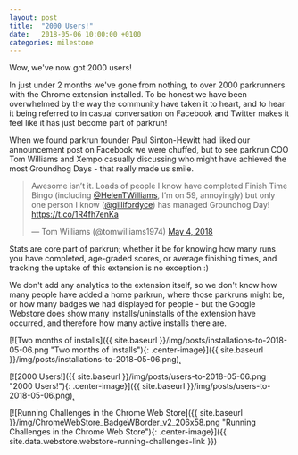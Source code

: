 ```yaml
---
layout: post
title:  "2000 Users!"
date:   2018-05-06 10:00:00 +0100
categories: milestone
---
```

Wow, we've now got 2000 users!

In just under 2 months we've gone from nothing, to over 2000 parkrunners with
the Chrome extension installed. To be honest we have been overwhelmed by the
way the community have taken it to heart, and to hear it being referred to in
casual conversation on Facebook and Twitter makes it feel like it has just
become part of parkrun!

When we found parkrun founder Paul Sinton-Hewitt had liked our announcement post
on Facebook we were chuffed, but to see parkrun COO Tom Williams and Xempo
casually discussing who might have achieved the most Groundhog Days - that
really made us smile.

<blockquote class="twitter-tweet" data-lang="en"><p lang="en" dir="ltr">Awesome isn’t it. Loads of people I know have completed Finish Time Bingo (including <a href="https://twitter.com/HelenTWilliams?ref_src=twsrc%5Etfw">@HelenTWilliams</a>, I’m on 59, annoyingly) but only one person I know (<a href="https://twitter.com/gillifordyce?ref_src=twsrc%5Etfw">@gillifordyce</a>) has managed Groundhog Day! <a href="https://t.co/1R4fh7enKa">https://t.co/1R4fh7enKa</a></p>&mdash; Tom Williams (@tomwilliams1974) <a href="https://twitter.com/tomwilliams1974/status/992446687506522112?ref_src=twsrc%5Etfw">May 4, 2018</a></blockquote>
<script async src="https://platform.twitter.com/widgets.js" charset="utf-8"></script>

Stats are core part of parkrun; whether it be for knowing how many runs you have
completed, age-graded scores, or average finishing times, and tracking the uptake
of this extension is no exception :)

We don't add any analytics to the extension itself, so we don't know how many people
have added a home parkrun, where those parkruns might be, or how many badges we
had displayed for people - but the Google Webstore does show many installs/uninstalls
of the extension have occurred, and therefore how many active installs there are.

[![Two months of installs]({{ site.baseurl }}/img/posts/installations-to-2018-05-06.png "Two months of installs"){: .center-image}]({{ site.baseurl }}/img/posts/installations-to-2018-05-06.png)̨

[![2000 Users!]({{ site.baseurl }}/img/posts/users-to-2018-05-06.png "2000 Users!"){: .center-image}]({{ site.baseurl }}/img/posts/users-to-2018-05-06.png)̨

[![Running Challenges in the Chrome Web Store]({{ site.baseurl }}/img/ChromeWebStore_BadgeWBorder_v2_206x58.png "Running Challenges in the Chrome Web Store"){: .center-image}]({{ site.data.webstore.webstore-running-challenges-link }})
